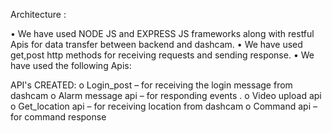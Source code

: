 Architecture :

•	We have used NODE JS and EXPRESS JS frameworks along with restful Apis for data transfer between backend and dashcam.
•	We have used get,post http methods for receiving requests and sending response.
•	We have used the following Apis:


API's CREATED:
o	Login_post – for receiving the login message from dashcam
o	Alarm message api – for responding events .
o	Video upload api
o	Get_location api – for receiving location from dashcam
o	Command api – for command response
